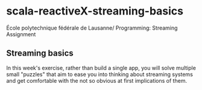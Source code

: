 # scala-reactiveX-streaming-basics
École polytechnique fédérale de Lausanne/ Programming: Streaming Assignment 

## Streaming basics
In this week's exercise, rather than build a single app, you will solve multiple small "puzzles" that aim to ease you into thinking about streaming systems and get comfortable with the not so obvious at first implications of them.
